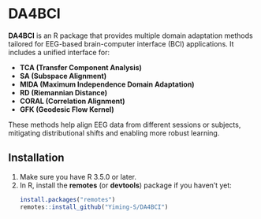 # DA4BCI

**DA4BCI** is an R package that provides multiple domain adaptation methods tailored for EEG-based brain-computer interface (BCI) applications. It includes a unified interface for:

- **TCA (Transfer Component Analysis)**
- **SA (Subspace Alignment)**
- **MIDA (Maximum Independence Domain Adaptation)**
- **RD (Riemannian Distance)**
- **CORAL (Correlation Alignment)**
- **GFK (Geodesic Flow Kernel)**

These methods help align EEG data from different sessions or subjects, mitigating distributional shifts and enabling more robust learning.

## Installation

1. Make sure you have R 3.5.0 or later.
2. In R, install the **remotes** (or **devtools**) package if you haven’t yet:
   ```r
   install.packages("remotes")
   remotes::install_github("Yiming-S/DA4BCI")
